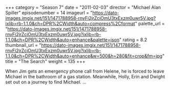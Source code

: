 +++
category = "Season 7"
date = "2011-02-03"
director = "Michael Alan Spiller"
episodenumber = 14
imageurl = "https://dato-images.imgix.net/151/1471788958-rnvFi2jrZciOmU3txExzm0uwr5V.jpg?ixlib=rb-1.1.0&ch=DPR%2CWidth&auto=compress%2Cformat"
palette_url = "https://dato-images.imgix.net/151/1471788958-rnvFi2jrZciOmU3txExzm0uwr5V.jpg?ixlib=rb-1.1.0&ch=DPR%2CWidth&auto=enhance&palette=json"
rating = 8.2
thumbnail_url = "https://dato-images.imgix.net/151/1471788958-rnvFi2jrZciOmU3txExzm0uwr5V.jpg?ixlib=rb-1.1.0&ch=DPR%2CWidth&auto=enhance&w=500&h=280&fit=crop&fm=jpg"
title = "The Search"
weight = 135
+++

When Jim gets an emergency phone call from Helene, he is forced to leave Michael in the bathroom of a gas station. Meanwhile, Holly, Erin and Dwight set out on a journey to find Michael. ...